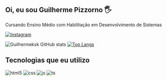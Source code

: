 ## Oi, eu sou Guilherme Pizzorno 🖐️

Cursando Ensino Médio com Habilitação em Desenvolvimento de Sistemas

[![Instagram](https://img.shields.io/badge/Instagram-E4405F?style=for-the-badge&logo=instagram&logoColor=white)](https://instagram.com/sujeitoprogramador)


![Guilhermeksk GitHub stats](https://github-readme-stats.vercel.app/api?username=Guilhermeksk&show_icons=true&theme=Guilhermeksk&count_private=true)
[![Top Langs](https://github-readme-stats.vercel.app/api/top-langs/?username=Guilhermeksk&layout=compact)](https://github.com/Guilhermeksk/github-readme-stats)

## Tecnologias que eu utilizo

<div style="display: inline_block">
  <img align="center" alt="html5" src="https://img.shields.io/badge/HTML5-E34F26?style=for-the-badge&logo=html5&logoColor=white" />
  <img align="center" alt="css" src="https://img.shields.io/badge/CSS3-1572B6?style=for-the-badge&logo=css3&logoColor=white" />
  <img align="center" alt="js" src="https://img.shields.io/badge/JavaScript-F7DF1E?style=for-the-badge&logo=javascript&logoColor=black" />
  <img align="center" alt="ts" src="https://img.shields.io/badge/C%23-239120?style=for-the-badge&logo=c-sharp&logoColor=white" />
</div><br/>




